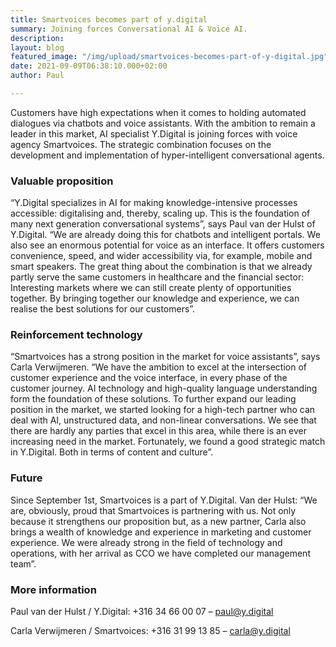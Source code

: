 ```yaml
---
title: Smartvoices becomes part of y.digital
summary: Joining forces Conversational AI & Voice AI.
description: 
layout: blog
featured_image: "/img/upload/smartvoices-becomes-part-of-y-digital.jpg"
date: 2021-09-09T06:38:10.000+02:00
author: Paul

---
```

Customers have high expectations when it comes to holding automated dialogues via chatbots and voice assistants. With the ambition to remain a leader in this market, AI specialist Y.Digital is joining forces with voice agency Smartvoices. The strategic combination focuses on the development and implementation of hyper-intelligent conversational agents.

### Valuable proposition

“Y.Digital specializes in AI for making knowledge-intensive processes accessible: digitalising and, thereby, scaling up. This is the foundation of many next generation conversational systems”, says Paul van der Hulst of Y.Digital. “We are already doing this for chatbots and intelligent portals. We also see an enormous potential for voice as an interface. It offers customers convenience, speed, and wider accessibility via, for example, mobile and smart speakers. The great thing about the combination is that we already partly serve the same customers in healthcare and the financial sector: Interesting markets where we can still create plenty of opportunities together. By bringing together our knowledge and experience, we can realise the best solutions for our customers”.

### Reinforcement technology

“Smartvoices has a strong position in the market for voice assistants”, says Carla Verwijmeren. “We have the ambition to excel at the intersection of customer experience and the voice interface, in every phase of the customer journey. AI technology and high-quality language understanding form the foundation of these solutions. To further expand our leading position in the market, we started looking for a high-tech partner who can deal with AI, unstructured data, and non-linear conversations. We see that there are hardly any parties that excel in this area, while there is an ever increasing need in the market. Fortunately, we found a good strategic match in Y.Digital. Both in terms of content and culture”.

### Future

Since September 1st, Smartvoices is a part of Y.Digital. Van der Hulst: “We are, obviously, proud that Smartvoices is partnering with us. Not only because it strengthens our proposition but, as a new partner, Carla also brings a wealth of knowledge and experience in marketing and customer experience. We were already strong in the field of technology and operations, with her arrival as CCO we have completed our management team”.

### More information

Paul van der Hulst / Y.Digital: +316 34 66 00 07 – [paul@y.digital](mailto:paul@y.digital)

Carla Verwijmeren / Smartvoices: +316 31 99 13 85 – [carla@y.digital](mailto:carla@y.digital)